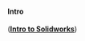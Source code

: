 #### Intro

(**[Intro to Solidworks](https://docs.google.com/a/pdx.edu/forms/d/1HNphxekpwho9L7LzIk4zp8DsTqhWq6kq4YwLlW05XAM/viewform)**)